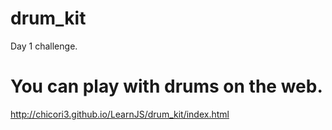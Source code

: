 # drum_kit

Day 1 challenge.

# You can play with drums on the web.

http://chicori3.github.io/LearnJS/drum_kit/index.html
